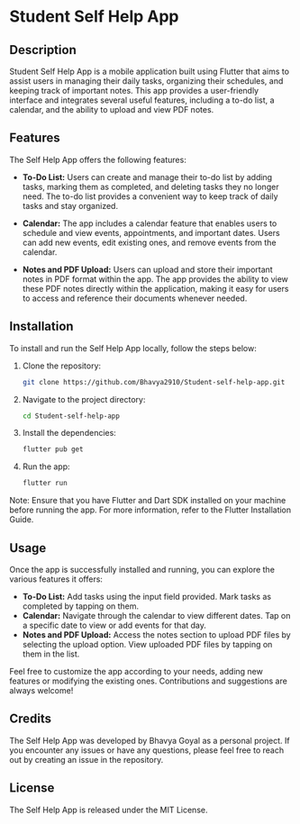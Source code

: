 # Student Self Help App

## Description
Student Self Help App is a mobile application built using Flutter that aims to assist users in managing their daily tasks, organizing their schedules, and keeping track of important notes. This app provides a user-friendly interface and integrates several useful features, including a to-do list, a calendar, and the ability to upload and view PDF notes.

## Features

The Self Help App offers the following features:

- **To-Do List:** Users can create and manage their to-do list by adding tasks, marking them as completed, and deleting tasks they no longer need. The to-do list provides a convenient way to keep track of daily tasks and stay organized.

- **Calendar:** The app includes a calendar feature that enables users to schedule and view events, appointments, and important dates. Users can add new events, edit existing ones, and remove events from the calendar.

- **Notes and PDF Upload:** Users can upload and store their important notes in PDF format within the app. The app provides the ability to view these PDF notes directly within the application, making it easy for users to access and reference their documents whenever needed.

## Installation
To install and run the Self Help App locally, follow the steps below:
1. Clone the repository:
   ```bash
   git clone https://github.com/Bhavya2910/Student-self-help-app.git
2. Navigate to the project directory:
   ```bash
   cd Student-self-help-app
3. Install the dependencies:
   ```bash
   flutter pub get
4. Run the app:
   ```bash
   flutter run
Note: Ensure that you have Flutter and Dart SDK installed on your machine before running the app. For more information, refer to the Flutter Installation Guide.


## Usage

Once the app is successfully installed and running, you can explore the various features it offers:

- **To-Do List:** Add tasks using the input field provided. Mark tasks as completed by tapping on them.
- **Calendar:** Navigate through the calendar to view different dates. Tap on a specific date to view or add events for that day.
- **Notes and PDF Upload:** Access the notes section to upload PDF files by selecting the upload option. View uploaded PDF files by tapping on them in the list.

Feel free to customize the app according to your needs, adding new features or modifying the existing ones. Contributions and suggestions are always welcome!

## Credits

The Self Help App was developed by Bhavya Goyal as a personal project. If you encounter any issues or have any questions, please feel free to reach out by creating an issue in the repository.

## License

The Self Help App is released under the MIT License.

